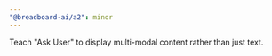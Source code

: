 ```yaml
---
"@breadboard-ai/a2": minor
---
```


Teach "Ask User" to display multi-modal content rather than just text.
